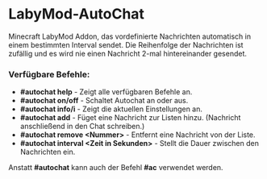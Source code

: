 # LabyMod-AutoChat
Minecraft LabyMod Addon, das vordefinierte Nachrichten automatisch in einem bestimmten Interval sendet. Die Reihenfolge der Nachrichten ist zufällig und es wird nie einen Nachricht 2-mal hintereinander gesendet.

### Verfügbare Befehle:
- **\#autochat help** - Zeigt alle verfügbaren Befehle an.
- **\#autochat on/off** - Schaltet Autochat an oder aus.
- **\#autochat info/i** - Zeigt die aktuellen Einstellungen an.
- **\#autochat add** - Füget eine Nachricht zur Listen hinzu. (Nachricht anschließend in den Chat schreiben.)
- **\#autochat remove \<Nummer\>** - Entfernt eine Nachricht von der Liste.
- **\#autochat interval \<Zeit in Sekunden\>** - Stellt die Dauer zwischen den Nachrichten ein.

Anstatt **#autochat** kann auch der Befehl **#ac** verwendet werden.
